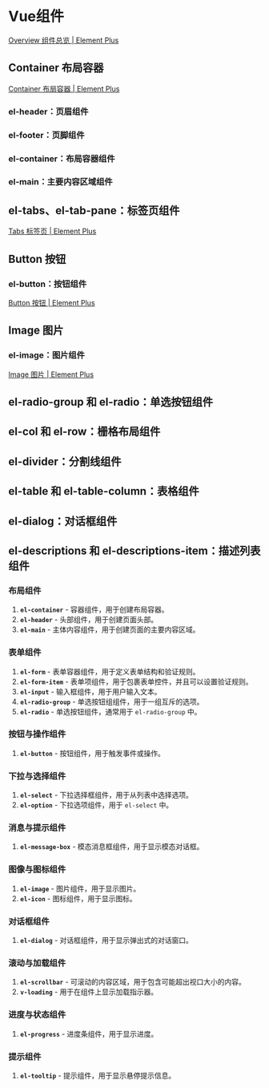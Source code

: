# Vue组件

[Overview 组件总览 | Element Plus](https://element-plus.org/zh-CN/component/overview.html)


## Container 布局容器

[Container 布局容器 | Element Plus](https://element-plus.org/zh-CN/component/container)

### el-header：页眉组件


### el-footer：页脚组件


### el-container：布局容器组件

### el-main：主要内容区域组件





## el-tabs、el-tab-pane：标签页组件

[Tabs 标签页 | Element Plus](https://element-plus.org/zh-CN/component/tabs)






## Button 按钮
### el-button：按钮组件

[Button 按钮 | Element Plus](https://element-plus.org/zh-CN/component/button.html)



## Image 图片
### el-image：图片组件
[Image 图片 | Element Plus](https://element-plus.org/zh-CN/component/image)




## el-radio-group 和 el-radio：单选按钮组件


## el-col 和 el-row：栅格布局组件


## el-divider：分割线组件


## el-table 和 el-table-column：表格组件


## el-dialog：对话框组件


## el-descriptions 和 el-descriptions-item：描述列表组件




### 布局组件
1. **`el-container`** - 容器组件，用于创建布局容器。
2. **`el-header`** - 头部组件，用于创建页面头部。
3. **`el-main`** - 主体内容组件，用于创建页面的主要内容区域。

### 表单组件
1. **`el-form`** - 表单容器组件，用于定义表单结构和验证规则。
2. **`el-form-item`** - 表单项组件，用于包裹表单控件，并且可以设置验证规则。
3. **`el-input`** - 输入框组件，用于用户输入文本。
4. **`el-radio-group`** - 单选按钮组组件，用于一组互斥的选项。
5. **`el-radio`** - 单选按钮组件，通常用于 `el-radio-group` 中。

### 按钮与操作组件
1. **`el-button`** - 按钮组件，用于触发事件或操作。

### 下拉与选择组件
1. **`el-select`** - 下拉选择框组件，用于从列表中选择选项。
2. **`el-option`** - 下拉选项组件，用于 `el-select` 中。

### 消息与提示组件
1. **`el-message-box`** - 模态消息框组件，用于显示模态对话框。

### 图像与图标组件
1. **`el-image`** - 图片组件，用于显示图片。
2. **`el-icon`** - 图标组件，用于显示图标。

### 对话框组件
1. **`el-dialog`** - 对话框组件，用于显示弹出式的对话窗口。

### 滚动与加载组件
1. **`el-scrollbar`** - 可滚动的内容区域，用于包含可能超出视口大小的内容。
2. **`v-loading`** - 用于在组件上显示加载指示器。

### 进度与状态组件
1. **`el-progress`** - 进度条组件，用于显示进度。

### 提示组件
1. **`el-tooltip`** - 提示组件，用于显示悬停提示信息。

